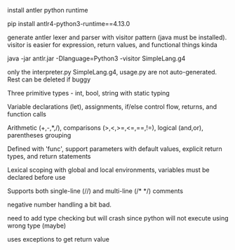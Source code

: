 install antler python runtime

pip install antlr4-python3-runtime==4.13.0

generate antler lexer and parser with visitor pattern (java must be installed). visitor is easier for expression, return values, and functional things kinda

java -jar antlr.jar -Dlanguage=Python3 -visitor SimpleLang.g4

only the interpreter.py SimpleLang.g4, usage.py are not auto-generated. Rest can be deleted if buggy


Three primitive types - int, bool, string with static typing

Variable declarations (let), assignments, if/else control flow, returns, and function calls


Arithmetic (+,-,*,/), comparisons (>,<,>=,<=,==,!=), logical (and,or), parentheses grouping

Defined with 'func', support parameters with default values, explicit return types, and return statements

Lexical scoping with global and local environments, variables must be declared before use

Supports both single-line (//) and multi-line (/* */) comments

negative number handling a bit bad.

need to add type checking but will crash since python will not execute using wrong type (maybe)

uses exceptions to get return value 
